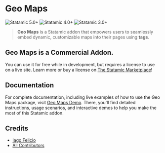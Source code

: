 # Geo Maps

![Statamic 5.0+](https://img.shields.io/badge/Statamic-5.0+-FF269E?style=for-the-badge&link=https://statamic.com) ![Statamic 4.0+](https://img.shields.io/badge/Statamic-4.0+-FF269E?style=for-the-badge&link=https://statamic.com) ![Statamic 3.0+](https://img.shields.io/badge/Statamic-3.0+-FF269E?style=for-the-badge&link=https://statamic.com)

> **Geo Maps** is a Statamic addon that empowers users to seamlessly embed dynamic, customizable maps into their pages using **tags**.

## Geo Maps is a Commercial Addon.

You can use it for free while in development, but requires a license to use on a live site. Learn more or buy a license on [The Statamic Marketplace](https://statamic.com/addons/ol4mundo/geo-maps)!

## Documentation

For complete documentation, including live examples of how to use the Geo Maps package, visit [Geo Maps Demo](https://geo-maps.ol4mundo.com). There, you'll find detailed instructions, usage scenarios, and interactive demos to help you make the most of this Statamic addon.

## Credits

- [Iago Felicio](https://github.com/iagofelicio)
- [All Contributors](../../contributors)

